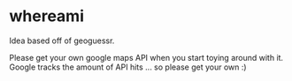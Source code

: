whereami
========

Idea based off of geoguessr.

Please get your own google maps API when you start toying around with it.  Google tracks the amount of API hits ... so please get your own :)
